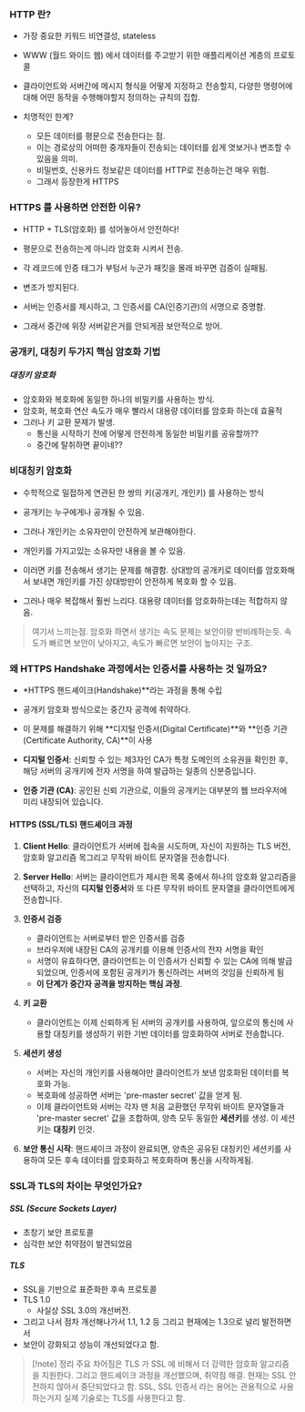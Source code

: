 
### HTTP 란?

- 가장 중요한 키워드 비연결성, stateless
- WWW (월드 와이드 웹) 에서 데이터를 주고받기 위한 애플리케이션 계층의 프로토콜
- 클라이언트와 서버간에 메시지 형식을 어떻게 지정하고 전송할지, 다양한 명령어에 대해 어떤 동작을 수행해야할지 정의하는 규칙의 집합. 

- 치명적인 한계?
	- 모든 데이터를 평문으로 전송한다는 점. 
	- 이는 경로상의 어떠한 중개자들이 전송되는 데이터를 쉽게 엿보거나 변조할 수 있음을 의미. 
	- 비밀번호, 신용카드 정보같은 데이터를 HTTP로 전송하는건 매우 위험. 
	- 그래서 등장한게 HTTPS

### HTTPS 를 사용하면 안전한 이유? 

- HTTP + TLS(암호화) 를 섞어놓아서 안전하다!
- 평문으로 전송하는게 아니라 암호화 시켜서 전송.

- 각 레코드에 인증 태그가 부텅서 누군가 패킷을 몰래 바꾸면 검증이 실패됨.
- 변조가 방지된다. 

- 서버는 인증서를 제시하고, 그 인증서를 CA(인증기관)의 서명으로 증명함. 
- 그래서 중간에 위장 서버같은거를 안되게끔 보안적으로 방어. 

### 공개키, 대칭키 두가지 핵심 암호화 기법

##### 대칭키 암호화 

- 암호화와 복호화에 동일한 하나의 비밀키를 사용하는 방식.
- 암호화, 복호화 연산 속도가 매우 빨라서 대용량 데이터를 암호화 하는데 효율적
-  그러나 키 교환 문제가 발생.
	- 통신을 시작하기 전에 어떻게 안전하게 동일한 비밀키를 공유할까??
	- 중간에 탈취하면 끝이네?? 

### 비대칭키 암호화

- 수학적으로 밀접하게 연관된 한 쌍의 키(공개키, 개인키) 를 사용하는 방식

- 공개키는 누구에게나 공개될 수 있음. 
- 그러나 개인키는 소유자만이 안전하게 보관해야한다. 
- 개인키를 가지고있는 소유자만 내용을 볼 수 있음. 
- 이러면 키를 전송해서 생기는 문제를 해결함. 상대방의 공개키로 데이터를 암호화해서 보내면 개인키를 가진 상대방만이 안전하게 복호화 할 수 있음. 
- 그러나 매우 복잡해서 훨씬 느리다. 대용량 데이터를 암호화하는데는 적합하지 않음.

> 여기서 느끼는점. 암호화 하면서 생기는 속도 문제는 보안이랑 반비례하는듯. 
> 속도가 빠르면 보안이 낮아지고, 속도가 빠르면 보안이 높아지는 구조. 


### 왜 HTTPS Handshake 과정에서는 인증서를 사용하는 것 일까요?

- *HTTPS 핸드셰이크(Handshake)**라는 과정을 통해 수립
- 공개키 암호화 방식으로는 중간자 공격에 취약하다. 
- 이 문제를 해결하기 위해 **디지털 인증서(Digital Certificate)**와 **인증 기관(Certificate Authority, CA)**이 사용

- **디지털 인증서**: 신뢰할 수 있는 제3자인 CA가 특정 도메인의 소유권을 확인한 후, 해당 서버의 공개키에 전자 서명을 하여 발급하는 일종의 신분증입니다.  
    
- **인증 기관 (CA)**: 공인된 신뢰 기관으로, 이들의 공개키는 대부분의 웹 브라우저에 미리 내장되어 있습니다.

#### HTTPS (SSL/TLS) 핸드셰이크 과정

1. **Client Hello**: 클라이언트가 서버에 접속을 시도하며, 자신이 지원하는 TLS 버전, 암호화 알고리즘 목그리고 무작위 바이트 문자열을 전송합니다.  

2. **Server Hello**: 서버는 클라이언트가 제시한 목록 중에서 하나의 암호화 알고리즘을 선택하고, 자신의 **디지털 인증서**와 또 다른 무작위 바이트 문자열을 클라이언트에게 전송합니다.  
    
3. **인증서 검증**
	- 클라이언트는 서버로부터 받은 인증서를 검증
	- 브라우저에 내장된 CA의 공개키를 이용해 인증서의 전자 서명을 확인
	- 서명이 유효하다면, 클라이언트는 이 인증서가 신뢰할 수 있는 CA에 의해 발급되었으며, 인증서에 포함된 공개키가 통신하려는 서버의 것임을 신뢰하게 됨
	- **이 단계가 중간자 공격을 방지하는 핵심 과정**.  
    
4. **키 교환**
	- 클라이언트는 이제 신뢰하게 된 서버의 공개키를 사용하여, 앞으로의 통신에 사용할 대칭키를 생성하기 위한 기반 데이터를 암호화하여 서버로 전송합니다.  
    
5. **세션키 생성**
	- 서버는 자신의 개인키를 사용해야만 클라이언트가 보낸 암호화된 데이터를 복호화 가능. 
	- 복호화에 성공하면 서버는 'pre-master secret' 값을 얻게 됨. 
	- 이제 클라이언트와 서버는 각자 맨 처음 교환했던 무작위 바이트 문자열들과 'pre-master secret' 값을 조합하여, 양측 모두 동일한 **세션키**를 생성. 이 세션키는 **대칭키** 인것.  
    
6. **보안 통신 시작**: 핸드셰이크 과정이 완료되면, 양측은 공유된 대칭키인 세션키를 사용하여 모든 후속 데이터를 암호화하고 복호화하며 통신을 시작하게됨.

### SSL과 TLS의 차이는 무엇인가요?

##### SSL (Secure Sockets Layer)
- 초창기 보안 프로토콜
- 심각한 보안 취약점이 발견되었음

##### TLS
- SSL을 기반으로 표준화한 후속 프로토콜 
- TLS 1.0
	- 사실상 SSL 3.0의 개선버전. 
- 그리고 나서 점차 개선해나가서 1.1, 1.2 등 그리고 현재에는 1.3으로 널리 발전하면서
- 보안이 강화되고 성능이 개선되었다고 함. 


> [!note] 정리
> 주요 차어짐은 TLS 가 SSL 에 비해서 더 강력한 암호화 알고리즘을 지원한다. 
> 그리고 핸드셰이크 과정을 개선했으며, 취약점 해결. 
> 현재는 SSL 안전하지 않아서 중단되었다고 함. 
> SSL, SSL 인증서 라는 용어는 관용적으로 사용하는거지 실제 기술로는 TLS를 사용한다고 함.



